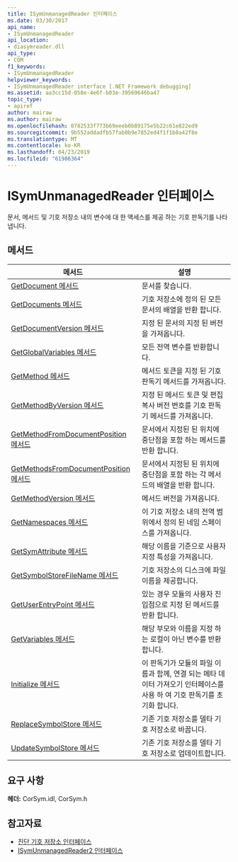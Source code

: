 ```yaml
---
title: ISymUnmanagedReader 인터페이스
ms.date: 03/30/2017
api_name:
- ISymUnmanagedReader
api_location:
- diasymreader.dll
api_type:
- COM
f1_keywords:
- ISymUnmanagedReader
helpviewer_keywords:
- ISymUnmanagedReader interface [.NET Framework debugging]
ms.assetid: aa3cc15d-058e-4e6f-b03e-39569646ba47
topic_type:
- apiref
author: mairaw
ms.author: mairaw
ms.openlocfilehash: 0782533f773b69eeeb0b89175e5b22c61e822ed9
ms.sourcegitcommit: 9b552addadfb57fab0b9e7852ed4f1f1b8a42f8e
ms.translationtype: MT
ms.contentlocale: ko-KR
ms.lasthandoff: 04/23/2019
ms.locfileid: "61986364"
---
```

# <a name="isymunmanagedreader-interface"></a>ISymUnmanagedReader 인터페이스
문서, 메서드 및 기호 저장소 내의 변수에 대 한 액세스를 제공 하는 기호 판독기를 나타냅니다.  
  
## <a name="methods"></a>메서드  
  
|메서드|설명|  
|------------|-----------------|  
|[GetDocument 메서드](../../../../docs/framework/unmanaged-api/diagnostics/isymunmanagedreader-getdocument-method.md)|문서를 찾습니다.|  
|[GetDocuments 메서드](../../../../docs/framework/unmanaged-api/diagnostics/isymunmanagedreader-getdocuments-method.md)|기호 저장소에 정의 된 모든 문서의 배열을 반환 합니다.|  
|[GetDocumentVersion 메서드](../../../../docs/framework/unmanaged-api/diagnostics/isymunmanagedreader-getdocumentversion-method.md)|지정 된 문서의 지정 된 버전을 가져옵니다.|  
|[GetGlobalVariables 메서드](../../../../docs/framework/unmanaged-api/diagnostics/isymunmanagedreader-getglobalvariables-method.md)|모든 전역 변수를 반환합니다.|  
|[GetMethod 메서드](../../../../docs/framework/unmanaged-api/diagnostics/isymunmanagedreader-getmethod-method.md)|메서드 토큰을 지정 된 기호 판독기 메서드를 가져옵니다.|  
|[GetMethodByVersion 메서드](../../../../docs/framework/unmanaged-api/diagnostics/isymunmanagedreader-getmethodbyversion-method.md)|지정 된 메서드 토큰 및 편집 복사 버전 번호를 기호 판독기 메서드를 가져옵니다.|  
|[GetMethodFromDocumentPosition 메서드](../../../../docs/framework/unmanaged-api/diagnostics/isymunmanagedreader-getmethodfromdocumentposition-method.md)|문서에서 지정된 된 위치에 중단점을 포함 하는 메서드를 반환 합니다.|  
|[GetMethodsFromDocumentPosition 메서드](../../../../docs/framework/unmanaged-api/diagnostics/isymunmanagedreader-getmethodsfromdocumentposition-method.md)|문서에서 지정된 된 위치에 중단점을 포함 하는 각 메서드의 배열을 반환 합니다.|  
|[GetMethodVersion 메서드](../../../../docs/framework/unmanaged-api/diagnostics/isymunmanagedreader-getmethodversion-method.md)|메서드 버전을 가져옵니다.|  
|[GetNamespaces 메서드](../../../../docs/framework/unmanaged-api/diagnostics/isymunmanagedreader-getnamespaces-method.md)|이 기호 저장소 내의 전역 범위에서 정의 된 네임 스페이스를 가져옵니다.|  
|[GetSymAttribute 메서드](../../../../docs/framework/unmanaged-api/diagnostics/isymunmanagedreader-getsymattribute-method.md)|해당 이름을 기준으로 사용자 지정 특성을 가져옵니다.|  
|[GetSymbolStoreFileName 메서드](../../../../docs/framework/unmanaged-api/diagnostics/isymunmanagedreader-getsymbolstorefilename-method.md)|기호 저장소의 디스크에 파일 이름을 제공합니다.|  
|[GetUserEntryPoint 메서드](../../../../docs/framework/unmanaged-api/diagnostics/isymunmanagedreader-getuserentrypoint-method.md)|있는 경우 모듈의 사용자 진입점으로 지정 된 메서드를 반환 합니다.|  
|[GetVariables 메서드](../../../../docs/framework/unmanaged-api/diagnostics/isymunmanagedreader-getvariables-method.md)|해당 부모와 이름을 지정 하는 로컬이 아닌 변수를 반환 합니다.|  
|[Initialize 메서드](../../../../docs/framework/unmanaged-api/diagnostics/isymunmanagedreader-initialize-method.md)|이 판독기가 모듈의 파일 이름과 함께, 연결 되는 메타 데이터 가져오기 인터페이스를 사용 하 여 기호 판독기를 초기화 합니다.|  
|[ReplaceSymbolStore 메서드](../../../../docs/framework/unmanaged-api/diagnostics/isymunmanagedreader-replacesymbolstore-method.md)|기존 기호 저장소를 델타 기호 저장소로 바꿉니다.|  
|[UpdateSymbolStore 메서드](../../../../docs/framework/unmanaged-api/diagnostics/isymunmanagedreader-updatesymbolstore-method.md)|기존 기호 저장소를 델타 기호 저장소로 업데이트합니다.|  
  
## <a name="requirements"></a>요구 사항  
 **헤더:** CorSym.idl, CorSym.h  
  
## <a name="see-also"></a>참고자료

- [진단 기호 저장소 인터페이스](../../../../docs/framework/unmanaged-api/diagnostics/diagnostics-symbol-store-interfaces.md)
- [ISymUnmanagedReader2 인터페이스](../../../../docs/framework/unmanaged-api/diagnostics/isymunmanagedreader2-interface.md)
